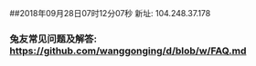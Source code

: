 ##2018年09月28日07时12分07秒 新址: 104.248.37.178
### 兔友常见问题及解答: https://github.com/wanggonging/d/blob/w/FAQ.md
